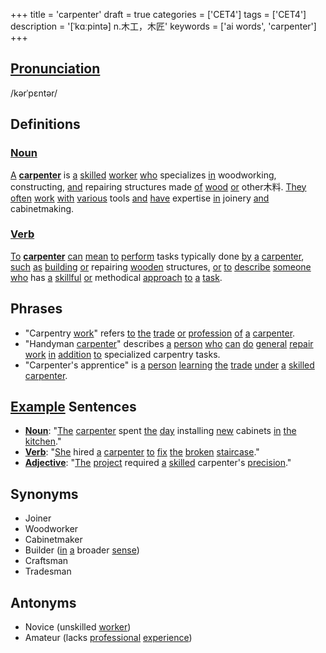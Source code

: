 +++
title = 'carpenter'
draft = true
categories = ['CET4']
tags = ['CET4']
description = '[ˈkɑːpintə] n.木工，木匠'
keywords = ['ai words', 'carpenter']
+++

## [Pronunciation](/en/post/pronunciation/)
/kərˈpɛntər/

## Definitions
### [Noun](/en/post/noun/)
[A](/en/post/a/) **[carpenter](/en/post/carpenter/)** is [a](/en/post/a/) [skilled](/en/post/skilled/) [worker](/en/post/worker/) [who](/en/post/who/) specializes [in](/en/post/in/) woodworking, constructing, [and](/en/post/and/) repairing structures made [of](/en/post/of/) [wood](/en/post/wood/) [or](/en/post/or/) other木料. [They](/en/post/they/) [often](/en/post/often/) [work](/en/post/work/) [with](/en/post/with/) [various](/en/post/various/) tools [and](/en/post/and/) [have](/en/post/have/) expertise [in](/en/post/in/) joinery [and](/en/post/and/) cabinetmaking.

### [Verb](/en/post/verb/)
[To](/en/post/to/) **[carpenter](/en/post/carpenter/)** [can](/en/post/can/) [mean](/en/post/mean/) [to](/en/post/to/) [perform](/en/post/perform/) tasks typically done [by](/en/post/by/) [a](/en/post/a/) [carpenter](/en/post/carpenter/), [such](/en/post/such/) [as](/en/post/as/) [building](/en/post/building/) [or](/en/post/or/) repairing [wooden](/en/post/wooden/) structures, [or](/en/post/or/) [to](/en/post/to/) [describe](/en/post/describe/) [someone](/en/post/someone/) [who](/en/post/who/) has [a](/en/post/a/) [skillful](/en/post/skillful/) [or](/en/post/or/) methodical [approach](/en/post/approach/) [to](/en/post/to/) [a](/en/post/a/) [task](/en/post/task/).

## Phrases
- "Carpentry [work](/en/post/work/)" refers [to](/en/post/to/) [the](/en/post/the/) [trade](/en/post/trade/) [or](/en/post/or/) [profession](/en/post/profession/) [of](/en/post/of/) [a](/en/post/a/) [carpenter](/en/post/carpenter/).
- "Handyman [carpenter](/en/post/carpenter/)" describes [a](/en/post/a/) [person](/en/post/person/) [who](/en/post/who/) [can](/en/post/can/) [do](/en/post/do/) [general](/en/post/general/) [repair](/en/post/repair/) [work](/en/post/work/) [in](/en/post/in/) [addition](/en/post/addition/) [to](/en/post/to/) specialized carpentry tasks.
- "Carpenter's apprentice" is [a](/en/post/a/) [person](/en/post/person/) [learning](/en/post/learning/) [the](/en/post/the/) [trade](/en/post/trade/) [under](/en/post/under/) [a](/en/post/a/) [skilled](/en/post/skilled/) [carpenter](/en/post/carpenter/).

## [Example](/en/post/example/) Sentences
- **[Noun](/en/post/noun/)**: "[The](/en/post/the/) [carpenter](/en/post/carpenter/) spent [the](/en/post/the/) [day](/en/post/day/) installing [new](/en/post/new/) cabinets [in](/en/post/in/) [the](/en/post/the/) [kitchen](/en/post/kitchen/)."
- **[Verb](/en/post/verb/)**: "[She](/en/post/she/) hired [a](/en/post/a/) [carpenter](/en/post/carpenter/) [to](/en/post/to/) [fix](/en/post/fix/) [the](/en/post/the/) [broken](/en/post/broken/) [staircase](/en/post/staircase/)."
- **[Adjective](/en/post/adjective/)**: "[The](/en/post/the/) [project](/en/post/project/) required [a](/en/post/a/) [skilled](/en/post/skilled/) carpenter's [precision](/en/post/precision/)."

## Synonyms
- Joiner
- Woodworker
- Cabinetmaker
- Builder ([in](/en/post/in/) [a](/en/post/a/) broader [sense](/en/post/sense/))
- Craftsman
- Tradesman

## Antonyms
- Novice (unskilled [worker](/en/post/worker/))
- Amateur (lacks [professional](/en/post/professional/) [experience](/en/post/experience/))
